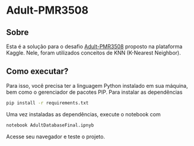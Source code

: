 # Adult-PMR3508

## Sobre 

Esta é a solução para o desafio [Adult-PMR3508](https://www.kaggle.com/competitions/adult-pmr3508) proposto na plataforma Kaggle. Nele, foram utilizados conceitos de KNN (K-Nearest Neighbor). 

## Como executar?

Para isso, você precisa ter a linguagem Python instalado em sua máquina, bem como o gerenciador de pacotes PIP. Para instalar as dependências 

```bash
pip install -r requirements.txt
```

Uma vez instaladas as dependências, execute o notebook com 

```bash
notebook AdultDatabaseFinal.ipnyb
```

Acesse seu navegador e teste o projeto.